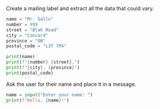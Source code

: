 Create a mailing label and extract all the data that could vary.
```python
name = "Mr. Gallo"
number = 999
street = "Blah Road"
city = "Concord"
province = "ON"
postal_code = "L3T 7P4"

print(name)
print(f"{number} {street},")
print(f"{city}, {province}")
print(postal_code)
```

Ask the user for their name and place it in a message.
```python
name = input("Enter your name: ")
print(f"Hello, {name}!")
```
